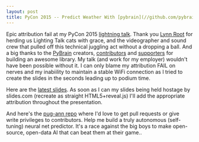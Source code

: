 ```yaml
---
layout: post
title: PyCon 2015 -- Predict Weather With [pybrain](//github.com/pybrain/pybrain)
---
```


Epic attribution fail at my PyCon 2015 [lightning talk](https://youtu.be/9LOGjet1lFk). Thank you [Lynn Root](http://www.roguelynn.com/) for herding us Lighting Talk cats with grace, and the videographer and sound crew that pulled off this technical juggling act without a dropping a ball. And a big thanks to the [PyBrain](http://pybrain.org) creators, [contributors](https://github.com/pybrain/pybrain/graphs/contributors) and [supporters](https://raw.githubusercontent.com/pybrain/pybrain/master/acknowledgements.txt) for building an awesome library. My talk (and work for my employer) wouldn't have been possible without it. I can only blame my attribution FAIL on nerves and my inabiility to maintain a stable WiFi connection as I tried to create the slides in the seconds leading up to podium time. 

Here are the [latest slides](/images/pycon2015-predict-weather-with-pybrain.html). As soon as I can my slides being held hostage by slides.com (recreate as straight HTML5+reveal.js) I'll add the appropriate attribution throughout the presentation.

And here's the [pug-ann repo](http://github.com/hobson/pug-ann) where I'd love to get pull requests or give write privileges to contributors. Help me build a truly autonomous (self-tuning) neural net predictor. It's a race against the big boys to make open-source, open-data AI that can beat them at their game.. 

